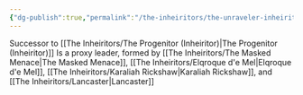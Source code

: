 ```yaml
---
{"dg-publish":true,"permalink":"/the-inheiritors/the-unraveler-inheiritor/","noteIcon":""}
---
```


Successor to [[The Inheiritors/The Progenitor (Inheiritor)\|The Progenitor (Inheiritor)]]
Is a proxy leader, formed by [[The Inheiritors/The Masked Menace\|The Masked Menace]], [[The Inheiritors/Elqroque d'e Mel\|Elqroque d'e Mel]], [[The Inheiritors/Karaliah Rickshaw\|Karaliah Rickshaw]], and [[The Inheiritors/Lancaster\|Lancaster]]